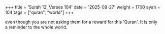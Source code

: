 +++
title = 'Surah 12, Verses 104'
date = '2025-08-27'
weight = 1700
ayah = 104
tags = ["quran", "world"]
+++

even though you are not asking them for a reward for this ˹Quran˺. It is only a reminder to the whole world.